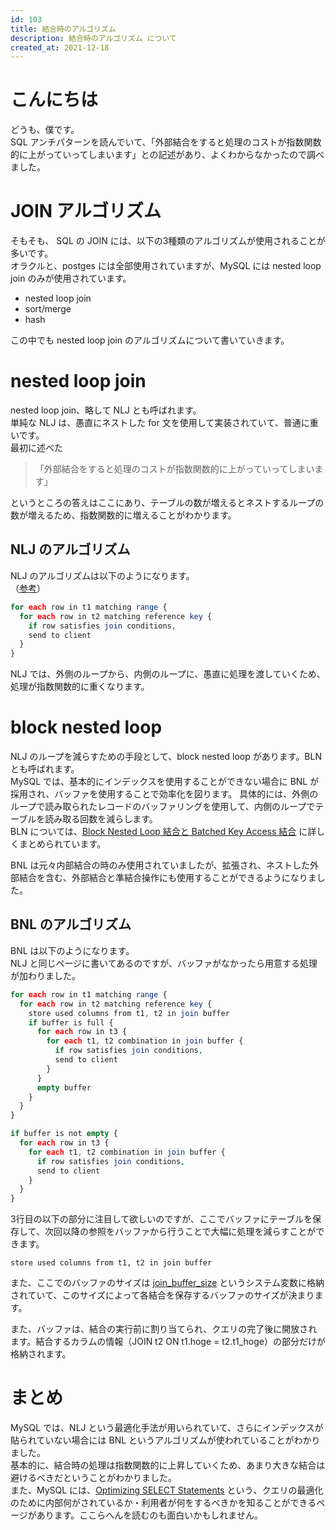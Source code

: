 ```yaml
---
id: 103
title: 結合時のアルゴリズム
description: 結合時のアルゴリズム について
created_at: 2021-12-18
---
```


# こんにちは

どうも、僕です。  
SQL アンチパターンを読んでいて、「外部結合をすると処理のコストが指数関数的に上がっていってしまいます」との記述があり、よくわからなかったので調べました。 


# JOIN アルゴリズム

そもそも、 SQL の JOIN には、以下の3種類のアルゴリズムが使用されることが多いです。  
オラクルと、postges には全部使用されていますが、MySQL には nested loop join のみが使用されています。

- nested loop join
- sort/merge
- hash

この中でも nested loop join のアルゴリズムについて書いていきます。

# nested loop join 

nested loop join、略して NLJ とも呼ばれます。  
単純な NLJ は、愚直にネストした for 文を使用して実装されていて、普通に重いです。  
最初に述べた

> 「外部結合をすると処理のコストが指数関数的に上がっていってしまいます」

というところの答えはここにあり、テーブルの数が増えるとネストするループの数が増えるため、指数関数的に増えることがわかります。


## NLJ のアルゴリズム

NLJ のアルゴリズムは以下のようになります。  
（[参考](https://dev.mysql.com/doc/refman/5.6/ja/nested-loop-joins.html)）


```php
for each row in t1 matching range {
  for each row in t2 matching reference key {
    if row satisfies join conditions,
    send to client
  }
}
```

NLJ では、外側のループから、内側のループに、愚直に処理を渡していくため、処理が指数関数的に重くなります。

# block nested loop

NLJ のループを減らすための手段として、block nested loop があります。BLN とも呼ばれます。  
MySQL では、基本的にインデックスを使用することができない場合に BNL が採用され、バッファを使用することで効率化を図ります。
具体的には、外側のループで読み取られたレコードのバッファリングを使用して、内側のループでテーブルを読み取る回数を減らします。  
BLN については、[Block Nested Loop 結合と Batched Key Access 結合](https://dev.mysql.com/doc/refman/5.6/ja/bnl-bka-optimization.html) に詳しくまとめられています。   

BNL は元々内部結合の時のみ使用されていましたが、拡張され、ネストした外部結合を含む、外部結合と準結合操作にも使用することができるようになりました。 


## BNL のアルゴリズム

BNL は以下のようになります。  
NLJ と同じページに書いてあるのですが、バッファがなかったら用意する処理が加わりました。

```php
for each row in t1 matching range {
  for each row in t2 matching reference key {
    store used columns from t1, t2 in join buffer
    if buffer is full {
      for each row in t3 {
        for each t1, t2 combination in join buffer {
          if row satisfies join conditions,
          send to client
        }
      }
      empty buffer
    }
  }
}

if buffer is not empty {
  for each row in t3 {
    for each t1, t2 combination in join buffer {
      if row satisfies join conditions,
      send to client
    }
  }
}
```

3行目の以下の部分に注目して欲しいのですが、ここでバッファにテーブルを保存して、次回以降の参照をバッファから行うことで大幅に処理を減らすことができます。

```
store used columns from t1, t2 in join buffer
```

また、ここでのバッファのサイズは [join_buffer_size](https://dev.mysql.com/doc/refman/8.0/en/server-system-variables.html#sysvar_join_buffer_size) というシステム変数に格納されていて、このサイズによって各結合を保存するバッファのサイズが決まります。  
 
また、バッファは、結合の実行前に割り当てられ、クエリの完了後に開放されます。結合するカラムの情報（JOIN t2 ON t1.hoge = t2.t1_hoge）の部分だけが格納されます。


# まとめ

MySQL では、NLJ という最適化手法が用いられていて、さらにインデックスが貼られていない場合には BNL というアルゴリズムが使われていることがわかりました。  
基本的に、結合時の処理は指数関数的に上昇していくため、あまり大きな結合は避けるべきだということがわかりました。  
また、MySQL には、[Optimizing SELECT Statements](https://dev.mysql.com/doc/refman/5.6/en/select-optimization.html) という、クエリの最適化のために内部何がされているか・利用者が何をするべきかを知ることができるページがあります。ここらへんを読むのも面白いかもしれません。
